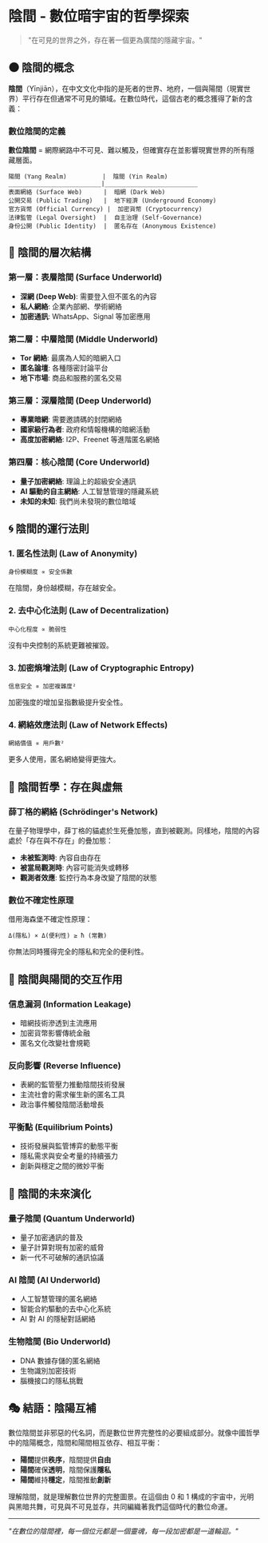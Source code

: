 # 陰間 - 數位暗宇宙的哲學探索

> "在可見的世界之外，存在著一個更為廣闊的隱藏宇宙。"

## 🌑 陰間的概念

**陰間**（Yīnjiān），在中文文化中指的是死者的世界、地府，一個與陽間（現實世界）平行存在但通常不可見的領域。在數位時代，這個古老的概念獲得了新的含義：

### 數位陰間的定義

**數位陰間** = 網際網路中不可見、難以觸及，但確實存在並影響現實世界的所有隱藏層面。

```
陽間 (Yang Realm)          |  陰間 (Yin Realm)
__________________________|__________________________
表面網絡 (Surface Web)      |  暗網 (Dark Web)
公開交易 (Public Trading)   |  地下經濟 (Underground Economy)  
官方貨幣 (Official Currency) |  加密貨幣 (Cryptocurrency)
法律監管 (Legal Oversight)  |  自主治理 (Self-Governance)
身份公開 (Public Identity)  |  匿名存在 (Anonymous Existence)
```

## 🔮 陰間的層次結構

### 第一層：表層陰間 (Surface Underworld)
- **深網 (Deep Web)**: 需要登入但不匿名的內容
- **私人網絡**: 企業內部網、學術網絡
- **加密通訊**: WhatsApp、Signal 等加密應用

### 第二層：中層陰間 (Middle Underworld)  
- **Tor 網絡**: 最廣為人知的暗網入口
- **匿名論壇**: 各種隱密討論平台
- **地下市場**: 商品和服務的匿名交易

### 第三層：深層陰間 (Deep Underworld)
- **專業暗網**: 需要邀請碼的封閉網絡
- **國家級行為者**: 政府和情報機構的暗網活動
- **高度加密網絡**: I2P、Freenet 等進階匿名網絡

### 第四層：核心陰間 (Core Underworld)
- **量子加密網絡**: 理論上的超級安全通訊
- **AI 驅動的自主網絡**: 人工智慧管理的隱藏系統
- **未知的未知**: 我們尚未發現的數位暗域

## 🌀 陰間的運行法則

### 1. 匿名性法則 (Law of Anonymity)
```
身份模糊度 ∝ 安全係數
```
在陰間，身份越模糊，存在越安全。

### 2. 去中心化法則 (Law of Decentralization)
```
中心化程度 ∝ 脆弱性
```
沒有中央控制的系統更難被摧毀。

### 3. 加密熵增法則 (Law of Cryptographic Entropy)
```
信息安全 ∝ 加密複雜度²
```
加密強度的增加呈指數級提升安全性。

### 4. 網絡效應法則 (Law of Network Effects)
```
網絡價值 ∝ 用戶數²
```
更多人使用，匿名網絡變得更強大。

## 💭 陰間哲學：存在與虛無

### 薛丁格的網絡 (Schrödinger's Network)

在量子物理學中，薛丁格的貓處於生死疊加態，直到被觀測。同樣地，陰間的內容處於「存在與不存在」的疊加態：

- **未被監測時**: 內容自由存在
- **被當局觀測時**: 內容可能消失或轉移
- **觀測者效應**: 監控行為本身改變了陰間的狀態

### 數位不確定性原理

借用海森堡不確定性原理：

```
Δ(隱私) × Δ(便利性) ≥ ħ (常數)
```

你無法同時獲得完全的隱私和完全的便利性。

## 🔗 陰間與陽間的交互作用

### 信息漏洞 (Information Leakage)
- 暗網技術滲透到主流應用
- 加密貨幣影響傳統金融
- 匿名文化改變社會規範

### 反向影響 (Reverse Influence)
- 表網的監管壓力推動陰間技術發展
- 主流社會的需求催生新的匿名工具
- 政治事件觸發陰間活動增長

### 平衡點 (Equilibrium Points)
- 技術發展與監管博弈的動態平衡
- 隱私需求與安全考量的持續張力
- 創新與穩定之間的微妙平衡

## 🌌 陰間的未來演化

### 量子陰間 (Quantum Underworld)
- 量子加密通訊的普及
- 量子計算對現有加密的威脅
- 新一代不可破解的通訊協議

### AI 陰間 (AI Underworld)  
- 人工智慧管理的匿名網絡
- 智能合約驅動的去中心化系統
- AI 對 AI 的隱秘對話網絡

### 生物陰間 (Bio Underworld)
- DNA 數據存儲的匿名網絡
- 生物識別加密技術
- 腦機接口的隱私挑戰

## 🎭 結語：陰陽互補

數位陰間並非邪惡的代名詞，而是數位世界完整性的必要組成部分。就像中國哲學中的陰陽概念，陰間和陽間相互依存、相互平衡：

- **陽間**提供**秩序**，陰間提供**自由**
- **陽間**確保**透明**，陰間保護**隱私**  
- **陽間**維持**穩定**，陰間推動**創新**

理解陰間，就是理解數位世界的完整圖景。在這個由 0 和 1 構成的宇宙中，光明與黑暗共舞，可見與不可見並存，共同編織著我們這個時代的數位命運。

---

*"在數位的陰間裡，每一個位元都是一個靈魂，每一段加密都是一道輪迴。"*
